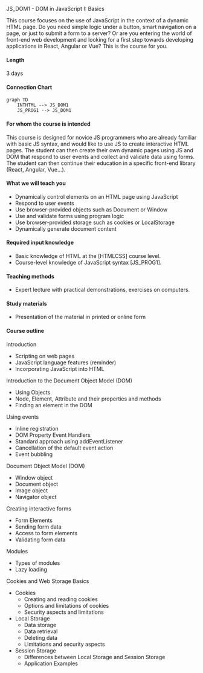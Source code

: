 JS_DOM1 - DOM in JavaScript I: Basics

This course focuses on the use of JavaScript in the context of a dynamic HTML page. Do you need simple logic under a button, smart navigation on a page, or just to submit a form to a server? Or are you entering the world of front-end web development and looking for a first step towards developing applications in React, Angular or Vue? This is the course for you.

#### Length

3 days

#### Connection Chart

```mermaid
graph TD
    INTHTML --> JS_DOM1
    JS_PROG1 --> JS_DOM1
```

#### For whom the course is intended

This course is designed for novice JS programmers who are already familiar with basic JS syntax, and would like to use JS to create interactive HTML pages. The student can then create their own dynamic pages using JS and DOM that respond to user events and collect and validate data using forms. The student can then continue their education in a specific front-end library (React, Angular, Vue...).

#### What we will teach you

- Dynamically control elements on an HTML page using JavaScript
- Respond to user events
- Use browser-provided objects such as Document or Window
- Use and validate forms using program logic
- Use browser-provided storage such as cookies or LocalStorage
- Dynamically generate document content

#### Required input knowledge

- Basic knowledge of HTML at the [HTMLCSS] course level.
- Course-level knowledge of JavaScript syntax [JS_PROG1].

#### Teaching methods

- Expert lecture with practical demonstrations, exercises on computers.

#### Study materials

- Presentation of the material in printed or online form

#### Course outline

Introduction

- Scripting on web pages
- JavaScript language features (reminder)
- Incorporating JavaScript into HTML

Introduction to the Document Object Model (DOM)

- Using Objects
- Node, Element, Attribute and their properties and methods
- Finding an element in the DOM

Using events

- Inline registration
- DOM Property Event Handlers
- Standard approach using addEventListener
- Cancellation of the default event action
- Event bubbling

Document Object Model (DOM)

- Window object
- Document object
- Image object
- Navigator object

Creating interactive forms

- Form Elements
- Sending form data
- Access to form elements
- Validating form data

Modules

- Types of modules
- Lazy loading

Cookies and Web Storage Basics

- Cookies
  - Creating and reading cookies
  - Options and limitations of cookies
  - Security aspects and limitations
- Local Storage
  - Data storage
  - Data retrieval
  - Deleting data
  - Limitations and security aspects
- Session Storage
  - Differences between Local Storage and Session Storage
  - Application Examples
